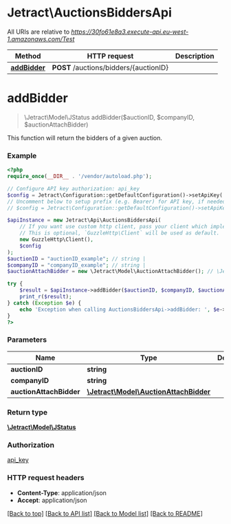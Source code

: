 # Jetract\AuctionsBiddersApi

All URIs are relative to *https://30fo61e8a3.execute-api.eu-west-1.amazonaws.com/Test*

Method | HTTP request | Description
------------- | ------------- | -------------
[**addBidder**](AuctionsBiddersApi.md#addBidder) | **POST** /auctions/bidders/{auctionID} | 


# **addBidder**
> \Jetract\Model\JStatus addBidder($auctionID, $companyID, $auctionAttachBidder)



This function will return the bidders of a given auction.

### Example
```php
<?php
require_once(__DIR__ . '/vendor/autoload.php');

// Configure API key authorization: api_key
$config = Jetract\Configuration::getDefaultConfiguration()->setApiKey('x-api-key', 'YOUR_API_KEY');
// Uncomment below to setup prefix (e.g. Bearer) for API key, if needed
// $config = Jetract\Configuration::getDefaultConfiguration()->setApiKeyPrefix('x-api-key', 'Bearer');

$apiInstance = new Jetract\Api\AuctionsBiddersApi(
    // If you want use custom http client, pass your client which implements `GuzzleHttp\ClientInterface`.
    // This is optional, `GuzzleHttp\Client` will be used as default.
    new GuzzleHttp\Client(),
    $config
);
$auctionID = "auctionID_example"; // string | 
$companyID = "companyID_example"; // string | 
$auctionAttachBidder = new \Jetract\Model\AuctionAttachBidder(); // \Jetract\Model\AuctionAttachBidder | 

try {
    $result = $apiInstance->addBidder($auctionID, $companyID, $auctionAttachBidder);
    print_r($result);
} catch (Exception $e) {
    echo 'Exception when calling AuctionsBiddersApi->addBidder: ', $e->getMessage(), PHP_EOL;
}
?>
```

### Parameters

Name | Type | Description  | Notes
------------- | ------------- | ------------- | -------------
 **auctionID** | **string**|  |
 **companyID** | **string**|  |
 **auctionAttachBidder** | [**\Jetract\Model\AuctionAttachBidder**](../Model/AuctionAttachBidder.md)|  |

### Return type

[**\Jetract\Model\JStatus**](../Model/JStatus.md)

### Authorization

[api_key](../../README.md#api_key)

### HTTP request headers

 - **Content-Type**: application/json
 - **Accept**: application/json

[[Back to top]](#) [[Back to API list]](../../README.md#documentation-for-api-endpoints) [[Back to Model list]](../../README.md#documentation-for-models) [[Back to README]](../../README.md)

